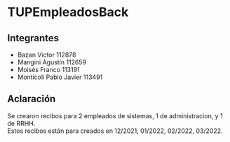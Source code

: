 # TUPEmpleadosBack

## Integrantes

- Bazan Victor 112878
- Mangini Agustín 112659 
- Moisés Franco 113191 
- Montícoli Pablo Javier 113491

## Aclaración

Se crearon recibos para 2 empleados de sistemas, 1 de administracion, y 1 de RRHH.  
Estos recibos están para creados en 12/2021, 01/2022, 02/2022, 03/2022.
